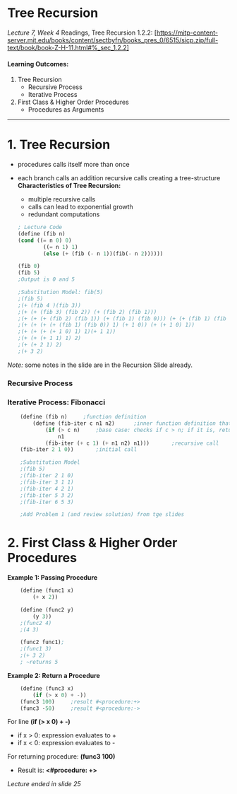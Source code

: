 # Tree Recursion
*Lecture 7, Week 4*
Readings, Tree Recursion 1.2.2: [https://mitp-content-server.mit.edu/books/content/sectbyfn/books_pres_0/6515/sicp.zip/full-text/book/book-Z-H-11.html#%_sec_1.2.2]


#### Learning Outcomes:
1. Tree Recursion
    - Recursive Process
    - Iterative Process
2. First Class & Higher Order Procedures
    - Procedures as Arguments
______

# 1. Tree Recursion
- procedures calls itself more than once 
- each branch calls an addition recursive calls creating a tree-structure
**Characteristics of Tree Recursion:**
    - multiple recursive calls
    - calls can lead to exponential growth
    - redundant computations 

    ```Scheme
    ; Lecture Code
    (define (fib n)
    (cond ((= n 0) 0)
            ((= n 1) 1)
            (else (+ (fib (- n 1))(fib(- n 2))))))

    (fib 0)
    (fib 5)
    ;Output is 0 and 5

    ;Substitution Model: fib(5)
    ;(fib 5)
    ;(+ (fib 4 )(fib 3))
    ;(+ (+ (fib 3) (fib 2)) (+ (fib 2) (fib 1)))
    ;(+ (+ (+ (fib 2) (fib 1)) (+ (fib 1) (fib 0))) (+ (+ (fib 1) (fib 0)) 1))
    ;(+ (+ (+ (+ (fib 1) (fib 0)) 1) (+ 1 0)) (+ (+ 1 0) 1))
    ;(+ (+ (+ (+ 1 0) 1) 1)(+ 1 1))
    ;(+ (+ (+ 1 1) 1) 2)
    ;(+ (+ 2 1) 2)
    ;(+ 3 2)
    ```
*Note:* some notes in the slide are in the Recursion Slide already. 

### Recursive Process
### Iterative Process: Fibonacci
```Scheme
    (define (fib n)     ;function definition
        (define (fib-iter c n1 n2)      ;inner function definition that is responsible for iterative calculation (takes 3 parameters: c, n1, n2)
            (if (> c n)     ;base case: checks if c > n; if it is, return n1
                n1
            (fib-iter (+ c 1) (+ n1 n2) n1)))       ;recursive call
    (fib-iter 2 1 0))       ;initial call

    ;Substitution Model
    ;(fib 5)
    ;(fib-iter 2 1 0)
    ;(fib-iter 3 1 1)
    ;(fib-iter 4 2 1)
    ;(fib-iter 5 3 2)
    ;(fib-iter 6 5 3)

    ;Add Problem 1 (and review solution) from tge slides
```

# 2. First Class & Higher Order Procedures
**Example 1: Passing Procedure**
```Scheme
    (define (func1 x)
        (+ x 2))

    (define (func2 y)
        (y 3))
    ;(func2 4)
    ;(4 3)

    (func2 func1);
    ;(func1 3)
    ;(+ 3 2)    
    ; ~returns 5
```
**Example 2: Return a Procedure**
```Scheme
    (define (func3 x)
        (if (> x 0) + -))      
    (func3 100)     ;result #<procedure:+>
    (func3 -50)     ;result #<procedure:->
```
For line **(if (> x 0) + -)**
- if x > 0: expression evaluates to +
- if x < 0: expression evaluates to -

For returning procedure: **(func3 100)**
-  Result is: **<#procedure: +>**

*Lecture ended in slide 25*